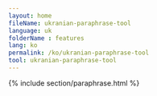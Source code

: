 ```yaml
---
layout: home
fileName: ukranian-paraphrase-tool
language: uk
folderName : features
lang: ko
permalink: /ko/ukranian-paraphrase-tool
tool: ukranian-paraphrase-tool
---
```

{% include section/paraphrase.html %}
